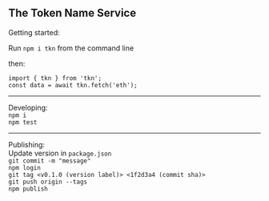 ## The Token Name Service

Getting started:  

Run `npm i tkn` from the command line   

then:   
```
import { tkn } from 'tkn';
const data = await tkn.fetch('eth');
```

---
Developing:   
`npm i`  
`npm test`

---
Publishing:   
Update version in `package.json`   
`git commit -m "message"`   
`npm login`   
`git tag <v0.1.0 (version label)> <1f2d3a4 (commit sha)>`   
`git push origin --tags`   
`npm publish`   

